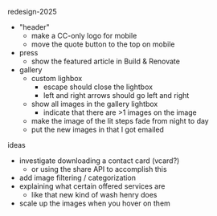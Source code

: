 redesign-2025

- "header"
  - make a CC-only logo for mobile
  - move the quote button to the top on mobile
- press
  - show the featured article in Build & Renovate
- gallery
  - custom lighbox
    - escape should close the lightbox
    - left and right arrows should go left and right
  - show all images in the gallery lightbox
    - indicate that there are >1 images on the image
  - make the image of the lit steps fade from night to day
  - put the new images in that I got emailed

ideas
- investigate downloading a contact card (vcard?)
  - or using the share API to accomplish this
- add image filtering / categorization
- explaining what certain offered services are
  - like that new kind of wash henry does
- scale up the images when you hover on them
